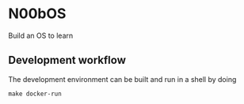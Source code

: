 # N00bOS
Build an OS to learn

## Development workflow
The development environment can be built and run in a shell by doing
```
make docker-run
```
